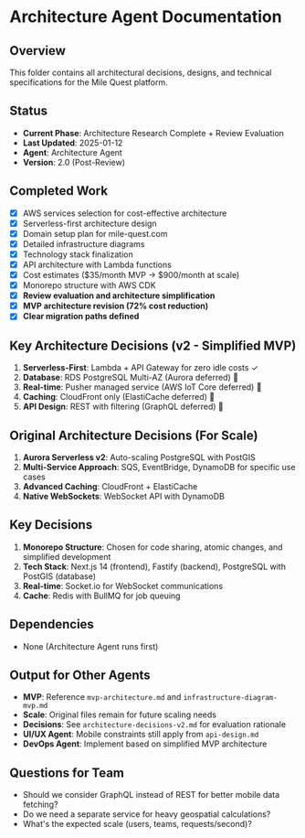 # Architecture Agent Documentation

## Overview
This folder contains all architectural decisions, designs, and technical specifications for the Mile Quest platform.

## Status
- **Current Phase**: Architecture Research Complete + Review Evaluation
- **Last Updated**: 2025-01-12
- **Agent**: Architecture Agent
- **Version**: 2.0 (Post-Review)

## Completed Work
- [x] AWS services selection for cost-effective architecture
- [x] Serverless-first architecture design
- [x] Domain setup plan for mile-quest.com
- [x] Detailed infrastructure diagrams
- [x] Technology stack finalization
- [x] API architecture with Lambda functions
- [x] Cost estimates ($35/month MVP → $900/month at scale)
- [x] Monorepo structure with AWS CDK
- [x] **Review evaluation and architecture simplification**
- [x] **MVP architecture revision (72% cost reduction)**
- [x] **Clear migration paths defined**

## Key Architecture Decisions (v2 - Simplified MVP)
1. **Serverless-First**: Lambda + API Gateway for zero idle costs ✓
2. **Database**: RDS PostgreSQL Multi-AZ (Aurora deferred) 🔄
3. **Real-time**: Pusher managed service (AWS IoT Core deferred) 🔄
4. **Caching**: CloudFront only (ElastiCache deferred) 🔄
5. **API Design**: REST with filtering (GraphQL deferred) 🔄

## Original Architecture Decisions (For Scale)
1. **Aurora Serverless v2**: Auto-scaling PostgreSQL with PostGIS
2. **Multi-Service Approach**: SQS, EventBridge, DynamoDB for specific use cases
3. **Advanced Caching**: CloudFront + ElastiCache
4. **Native WebSockets**: WebSocket API with DynamoDB

## Key Decisions
1. **Monorepo Structure**: Chosen for code sharing, atomic changes, and simplified development
2. **Tech Stack**: Next.js 14 (frontend), Fastify (backend), PostgreSQL with PostGIS (database)
3. **Real-time**: Socket.io for WebSocket communications
4. **Cache**: Redis with BullMQ for job queuing

## Dependencies
- None (Architecture Agent runs first)

## Output for Other Agents
- **MVP**: Reference `mvp-architecture.md` and `infrastructure-diagram-mvp.md`
- **Scale**: Original files remain for future scaling needs
- **Decisions**: See `architecture-decisions-v2.md` for evaluation rationale
- **UI/UX Agent**: Mobile constraints still apply from `api-design.md`
- **DevOps Agent**: Implement based on simplified MVP architecture

## Questions for Team
- Should we consider GraphQL instead of REST for better mobile data fetching?
- Do we need a separate service for heavy geospatial calculations?
- What's the expected scale (users, teams, requests/second)?